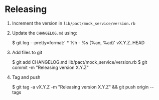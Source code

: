 # Releasing

1. Increment the version in `lib/pact/mock_service/version.rb`
2. Update the `CHANGELOG.md` using:

      $ git log --pretty=format:'  * %h - %s (%an, %ad)' vX.Y.Z..HEAD

3. Add files to git

      $ git add CHANGELOG.md lib/pact/mock_service/version.rb
      $ git commit -m "Releasing version X.Y.Z"

4. Tag and push

    $ git tag -a vX.Y.Z -m "Releasing version X.Y.Z" && git push origin --tags
